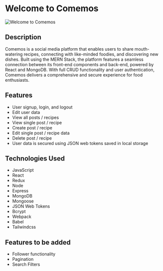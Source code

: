 # Welcome to Comemos

![Welcome to Comemos](./public/comemosGif.gif)

## Description

Comemos is a social media platform that enables users to share mouth-watering recipes, connecting with like-minded foodies, and discovering new dishes. Built using the MERN Stack, the platform features a seamless connection between its front-end components and back-end, powered by React and MongoDB. With full CRUD functionality and user authentication, Comemos delivers a comprehensive and secure experience for food enthusiasts.

## Features

- User signup, login, and logout
- Edit user data
- View all posts / recipes
- View single post / recipe
- Create post / recipe
- Edit single post / recipe data
- Delete post / recipe
- User data is secured using JSON web tokens saved in local storage

## Technologies Used

- JavaScript
- React
- Redux
- Node
- Express
- MongoDB
- Mongoose
- JSON Web Tokens
- Bcrypt
- Webpack
- Babel
- Tailwindcss

## Features to be added

- Follower functionality
- Pagination
- Search Filters
